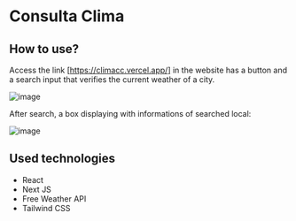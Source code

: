 # Consulta Clima 
## How to use?

Access the link [https://climacc.vercel.app/] in the website has a button and a search input that verifies the current weather of a city.

![image](https://github.com/nakaharan5/consulta-clima/assets/90275895/d0149895-705e-44f9-b7ee-74afb0931eb8)


After search, a box displaying with informations of searched local:

![image](https://github.com/nakaharan5/consulta-clima/assets/90275895/d2904d1f-86f8-484d-a1dd-cfae388b24ca)

## Used technologies

- React
- Next JS
- Free Weather API
- Tailwind CSS
